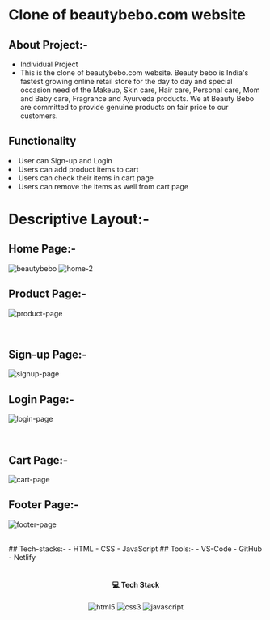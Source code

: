 # Clone of beautybebo.com website
## About Project:-
 - Individual Project
 - This is the clone of beautybebo.com website. Beauty bebo is India's fastest growing online retail store for the day to day and special occasion need of the Makeup, Skin care, Hair care, Personal care, Mom and Baby care, Fragrance and Ayurveda products. We at Beauty Bebo are committed to provide genuine products on fair price to our customers.


## Functionality
<li> User can Sign-up and Login </li>
<li> Users can add product items to cart </li>
<li> Users can check their items in cart page </li>
<li> Users can remove the items as well from cart page </li>

 
# Descriptive Layout:-

## Home Page:-
![beautybebo](https://user-images.githubusercontent.com/105616033/204132078-b57de221-d1e3-4ed0-80bc-40ad896c23e6.png)
![home-2](https://user-images.githubusercontent.com/105616033/204132087-2a6d012d-7766-41e8-a9ac-5df6aa30039c.png)
<br/>

## Product Page:-
![product-page](https://user-images.githubusercontent.com/105616033/204132119-c3aa6c8e-45f0-43c4-ba34-bf3662a99d32.png)

<br/>

## Sign-up Page:-
![signup-page](https://user-images.githubusercontent.com/105616033/204132105-d939b0c7-4201-46ea-9498-6484817db0a9.png)

## Login Page:-
![login-page](https://user-images.githubusercontent.com/105616033/204132182-fc4456cb-26c2-4f29-9d0b-57218b83e202.png)

<br/>

## Cart Page:-
![cart-page](https://user-images.githubusercontent.com/105616033/204132170-183474c8-8464-4831-9af0-3326c13fdc09.png)
<br/>

## Footer Page:-
![footer-page](https://user-images.githubusercontent.com/105616033/204132193-698872c8-6439-43d6-ab7c-b300e3774acb.png)

<br/>
## Tech-stacks:-
 - HTML
 - CSS
 - JavaScript
## Tools:-
 - VS-Code
 - GitHub
 - Netlify
<br/>
<br/>
<h4 align="center">💻 Tech Stack</h4>
 <div align="center">
 <img src="https://img.shields.io/badge/html5-%23E34F26.svg?style=for-the-badge&logo=html5&logoColor=white" align="center" alt="html5">
 <img src = "https://img.shields.io/badge/css3-%231572B6.svg?style=for-the-badge&logo=css3&logoColor=white" align="center" alt="css3">
 <img src="https://img.shields.io/badge/javascript-%23323330.svg?style=for-the-badge&logo=javascript&logoColor=%23F7DF1E"  align="center" alt="javascript" />
</div>
